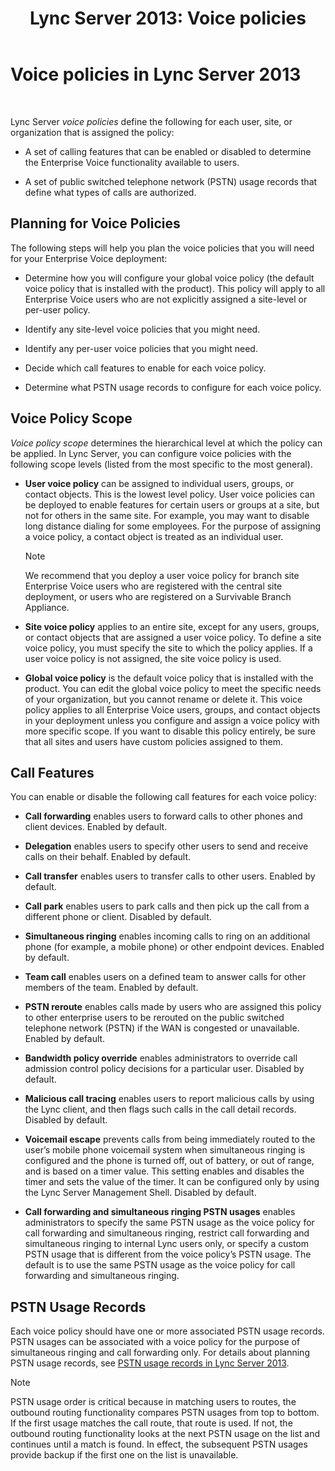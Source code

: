 ﻿---
title: 'Lync Server 2013: Voice policies'
TOCTitle: Voice policies
ms:assetid: b7433c62-9d8c-48af-89a0-19f0d34806ec
ms:mtpsurl: https://technet.microsoft.com/en-us/library/Gg412891(v=OCS.15)
ms:contentKeyID: 48185223
ms.date: 07/23/2014
mtps_version: v=OCS.15
---

# Voice policies in Lync Server 2013

 


Lync Server *voice policies* define the following for each user, site, or organization that is assigned the policy:

  - A set of calling features that can be enabled or disabled to determine the Enterprise Voice functionality available to users.

  - A set of public switched telephone network (PSTN) usage records that define what types of calls are authorized.

## Planning for Voice Policies

The following steps will help you plan the voice policies that you will need for your Enterprise Voice deployment:

  - Determine how you will configure your global voice policy (the default voice policy that is installed with the product). This policy will apply to all Enterprise Voice users who are not explicitly assigned a site-level or per-user policy.

  - Identify any site-level voice policies that you might need.

  - Identify any per-user voice policies that you might need.

  - Decide which call features to enable for each voice policy.

  - Determine what PSTN usage records to configure for each voice policy.

## Voice Policy Scope

*Voice policy scope* determines the hierarchical level at which the policy can be applied. In Lync Server, you can configure voice policies with the following scope levels (listed from the most specific to the most general).

  - **User voice policy** can be assigned to individual users, groups, or contact objects. This is the lowest level policy. User voice policies can be deployed to enable features for certain users or groups at a site, but not for others in the same site. For example, you may want to disable long distance dialing for some employees. For the purpose of assigning a voice policy, a contact object is treated as an individual user.
    

    > [!NOTE]
    > We recommend that you deploy a user voice policy for branch site Enterprise Voice users who are registered with the central site deployment, or users who are registered on a Survivable Branch Appliance.



  - **Site voice policy** applies to an entire site, except for any users, groups, or contact objects that are assigned a user voice policy. To define a site voice policy, you must specify the site to which the policy applies. If a user voice policy is not assigned, the site voice policy is used.

  - **Global voice policy** is the default voice policy that is installed with the product. You can edit the global voice policy to meet the specific needs of your organization, but you cannot rename or delete it. This voice policy applies to all Enterprise Voice users, groups, and contact objects in your deployment unless you configure and assign a voice policy with more specific scope. If you want to disable this policy entirely, be sure that all sites and users have custom policies assigned to them.

## Call Features

You can enable or disable the following call features for each voice policy:

  - **Call forwarding** enables users to forward calls to other phones and client devices. Enabled by default.

  - **Delegation** enables users to specify other users to send and receive calls on their behalf. Enabled by default.

  - **Call transfer** enables users to transfer calls to other users. Enabled by default.

  - **Call park** enables users to park calls and then pick up the call from a different phone or client. Disabled by default.

  - **Simultaneous ringing** enables incoming calls to ring on an additional phone (for example, a mobile phone) or other endpoint devices. Enabled by default.

  - **Team call** enables users on a defined team to answer calls for other members of the team. Enabled by default.

  - **PSTN reroute** enables calls made by users who are assigned this policy to other enterprise users to be rerouted on the public switched telephone network (PSTN) if the WAN is congested or unavailable. Enabled by default.

  - **Bandwidth policy override** enables administrators to override call admission control policy decisions for a particular user. Disabled by default.

  - **Malicious call tracing** enables users to report malicious calls by using the Lync client, and then flags such calls in the call detail records. Disabled by default.

  - **Voicemail escape** prevents calls from being immediately routed to the user’s mobile phone voicemail system when simultaneous ringing is configured and the phone is turned off, out of battery, or out of range, and is based on a timer value. This setting enables and disables the timer and sets the value of the timer. It can be configured only by using the Lync Server Management Shell. Disabled by default.

  - **Call forwarding and simultaneous ringing PSTN usages** enables administrators to specify the same PSTN usage as the voice policy for call forwarding and simultaneous ringing, restrict call forwarding and simultaneous ringing to internal Lync users only, or specify a custom PSTN usage that is different from the voice policy’s PSTN usage. The default is to use the same PSTN usage as the voice policy for call forwarding and simultaneous ringing.

## PSTN Usage Records

Each voice policy should have one or more associated PSTN usage records. PSTN usages can be associated with a voice policy for the purpose of simultaneous ringing and call forwarding only. For details about planning PSTN usage records, see [PSTN usage records in Lync Server 2013](lync-server-2013-pstn-usage-records.md).


> [!NOTE]
> PSTN usage order is critical because in matching users to routes, the outbound routing functionality compares PSTN usages from top to bottom. If the first usage matches the call route, that route is used. If not, the outbound routing functionality looks at the next PSTN usage on the list and continues until a match is found. In effect, the subsequent PSTN usages provide backup if the first one on the list is unavailable.


